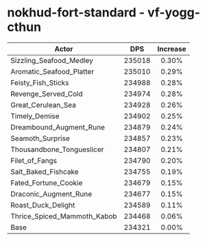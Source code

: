 # nokhud-fort-standard - vf-yogg-cthun
| Actor | DPS | Increase |
|---|:---:|:---:|
|Sizzling_Seafood_Medley|235018|0.30%|
|Aromatic_Seafood_Platter|235010|0.29%|
|Feisty_Fish_Sticks|234988|0.28%|
|Revenge_Served_Cold|234974|0.28%|
|Great_Cerulean_Sea|234928|0.26%|
|Timely_Demise|234902|0.25%|
|Dreambound_Augment_Rune|234879|0.24%|
|Seamoth_Surprise|234857|0.23%|
|Thousandbone_Tongueslicer|234807|0.21%|
|Filet_of_Fangs|234790|0.20%|
|Salt_Baked_Fishcake|234755|0.19%|
|Fated_Fortune_Cookie|234679|0.15%|
|Draconic_Augment_Rune|234677|0.15%|
|Roast_Duck_Delight|234589|0.11%|
|Thrice_Spiced_Mammoth_Kabob|234468|0.06%|
|Base|234321|0.00%|
